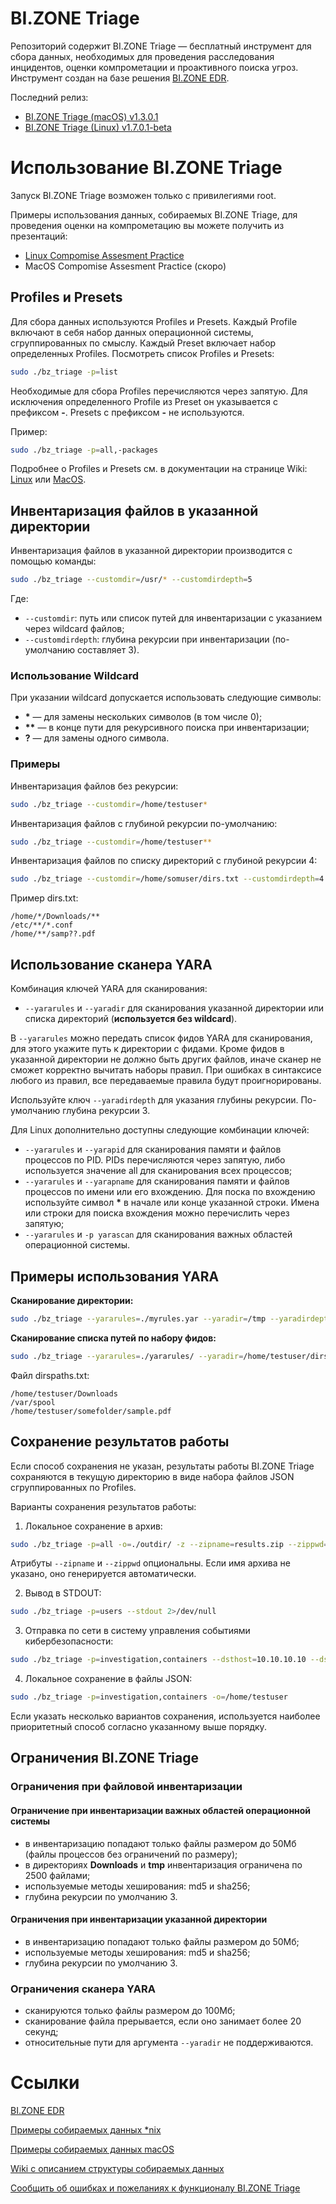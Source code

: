 # BI.ZONE Triage
Репозиторий содержит BI.ZONE Triage — бесплатный инструмент для сбора данных, необходимых для проведения расследования инцидентов, оценки компрометации и проактивного поиска угроз. Инструмент создан на базе решения [BI.ZONE EDR](https://bi.zone/catalog/products/edr/).

Последний релиз:
- [BI.ZONE Triage (macOS) v1.3.0.1](https://github.com/bi-zone/triage/releases/tag/Latest)
- [BI.ZONE Triage (Linux) v1.7.0.1-beta](https://github.com/bi-zone/triage/releases/tag/v1.7.0.1-beta)

# Использование BI.ZONE Triage
Запуск BI.ZONE Triage возможен только с привилегиями root.

Примеры использования данных, собираемых BI.ZONE Triage, для проведения оценки на компрометацию вы можете получить из презентаций:
- [Linux Compomise Assesment Practice](nix/usage-examples/Linux_Compromise_Assessment_Practice.pdf)
- MacOS Compomise Assesment Practice (скоро)

## Profiles и Presets
Для сбора данных используются Profiles и Presets.
Каждый Profile включают в себя набор данных операционной системы, сгруппированных по смыслу. Каждый Preset включает набор определенных Profiles.
Посмотреть список Profiles и Presets:
```bash
sudo ./bz_triage -p=list
```
Необходимые для сбора Profiles перечисляются через запятую. Для исключения определенного Profile из Preset он указывается с префиксом **-**. Presets с  префиксом **-** не используются.

Пример:
```bash
sudo ./bz_triage -p=all,-packages
```
Подробнее о Profiles и Presets см. в документации на странице Wiki: [Linux](https://github.com/bi-zone/triage/wiki/Инструкция-по-использованию-nix#profiles-и-presets) или [MacOS](https://github.com/bi-zone/triage/wiki/Инструкция-по-использованию-macos#profiles-и-presets).

## Инвентаризация файлов в указанной директории
Инвентаризация файлов в указанной директории производится с помощью команды:
```bash
sudo ./bz_triage --customdir=/usr/* --customdirdepth=5
```
Где:
- ```--customdir```: путь или список путей для инвентаризации с указанием через wildcard файлов;
- ```--customdirdepth```: глубина рекурсии при инвентаризации (по-умолчанию составляет 3).

### Использование Wildcard
При указании wildcard допускается использовать следующие символы:
- **\*** — для замены нескольких символов (в том числе 0);
- **\*\*** — в конце пути для рекурсивного поиска при инвентаризации;
- **?** — для замены одного символа.

### Примеры
Инвентаризация файлов без рекурсии:
```bash
sudo ./bz_triage --customdir=/home/testuser*
```
Инвентаризация файлов с глубиной рекурсии по-умолчанию:
```bash
sudo ./bz_triage --customdir=/home/testuser**
```
Инвентаризация файлов по списку директорий c глубиной рекурсии 4:
```bash
sudo ./bz_triage --customdir=/home/somuser/dirs.txt --customdirdepth=4
```
Пример dirs.txt:
```
/home/*/Downloads/**
/etc/**/*.conf
/home/**/samp??.pdf
```

## Использование сканера YARA
Комбинация ключей YARA для сканирования:
- ```--yararules``` и ```--yaradir``` для сканирования указанной директории или списка директорий (**используется без wildcard**).

В ```--yararules``` можно передать список фидов YARA для сканирования, для этого укажите путь к директории с фидами. Кроме фидов в указанной директории не должно быть других файлов, иначе сканер не сможет корректно вычитать наборы правил. При ошибках в синтаксисе любого из правил, все передаваемые правила будут проигнорированы.

Используйте ключ ```--yaradirdepth``` для указания глубины рекурсии. По-умолчанию глубина рекурсии 3.

Для Linux дополнительно доступны следующие комбинации ключей:
- ```--yararules``` и ```--yarapid``` для сканирования памяти и файлов процессов по PID. PIDs перечисляются через запятую, либо используется значение all для сканирования всех процессов;
- ```--yararules``` и ```--yarapname``` для сканирования памяти и файлов процессов по имени или его вхождению. Для поска по вхождению используйте символ **\*** в начале или конце указанной строки. Имена или строки для поиска вхождения можно перечислить через запятую;
- ```--yararules``` и ```-p yarascan``` для сканирования важных областей операционной системы.

## Примеры использования YARA
**Сканирование директории:**
```bash
sudo ./bz_triage --yararules=./myrules.yar --yaradir=/tmp --yaradirdepth=5
```
**Сканирование списка путей по набору фидов:**
```bash
sudo ./bz_triage --yararules=./yararules/ --yaradir=/home/testuser/dirspaths.txt
```
Файл dirspaths.txt:
```
/home/testuser/Downloads
/var/spool
/home/testuser/somefolder/sample.pdf
```

## Сохранение результатов работы
Если способ сохранения не указан, результаты работы BI.ZONE Triage сохраняются в текущую директорию в виде набора файлов JSON сгруппированных по Profiles.

Варианты сохранения результатов работы:
1. Локальное сохранение в архив:
```bash
sudo ./bz_triage -p=all -o=./outdir/ -z --zipname=results.zip --zippwd=somepassword
```
Атрибуты ```--zipname``` и ```--zippwd``` опциональны. Если имя архива не указано, оно генерируется автоматически.

2. Вывод в STDOUT:
```bash
sudo ./bz_triage -p=users --stdout 2>/dev/null
```
3. Отправка по сети в систему управления событиями кибербезопасности:
```bash
sudo ./bz_triage -p=investigation,containers --dsthost=10.10.10.10 --dstport=5000 --netproto=tcp
```
4. Локальное сохранение в файлы JSON:
```bash
sudo ./bz_triage -p=investigation,containers -o=/home/testuser
```
Если указать несколько вариантов сохранения, используется наиболее приоритетный способ согласно указанному выше порядку.

## Ограничения BI.ZONE Triage
### Ограничения при файловой инвентаризации
#### Ограничение при инвентаризации важных областей операционной системы
- в инвентаризацию попадают только файлы размером до 50Мб (файлы процессов без ограничений по размеру);
- в директориях **Downloads** и **tmp** инвентаризация ограничена по 2500 файлами;
- используемые методы хеширования: md5 и sha256;
- глубина рекурсии по умолчанию 3.

#### Ограничения при инвентаризации указанной директории
- в инвентаризацию попадают только файлы размером до 50Мб;
- используемые методы хеширования: md5 и sha256;
- глубина рекурсии по умолчанию 3.

### Ограничения сканера YARA
- сканируются только файлы размером до 100Мб;
- сканирование файла прерывается, если оно занимает более 20 секунд;
- относительные пути для аргумента ```--yaradir``` не поддерживаются.

# Cсылки
[BI.ZONE EDR](https://bi.zone/catalog/products/edr/)

[Примеры собираемых данных *nix](nix/event-examples)

[Примеры собираемых данных macOS](macos/event-examples)

[Wiki с описанием структуры собираемых данных](https://github.com/bi-zone/triage/wiki)

[Сообщить об ошибках и пожеланиях к функционалу BI.ZONE Triage](https://github.com/bi-zone/triage/issues)
